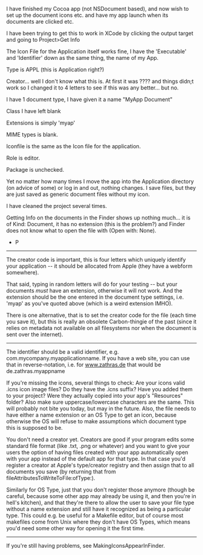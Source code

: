 

I have finished my Cocoa app (not NSDocument based), and now wish to set up the document icons etc. and have my app launch when its documents are clicked etc. 

I have been trying to get this to work in XCode by clicking the output target and going to Project>Get Info

The Icon File for the Application itself works fine, I have the 'Executable' and 'Identifier' down as the same thing, the name of my App.

Type is APPL (this is Application right?)

Creator... well I don't know what this is. At first it was ???? and things didn;t work so I changed it to 4 letters to see if this was any better... but no.

I have 1 document type, I have given it a name "MyApp Document"

Class I have left blank

Extensions is simply 'myap'

MIME types is blank.

Iconfile is the same as the Icon file for the application.

Role is editor.

Package is unchecked.

Yet no matter how many times I move the app into the Application directory (on advice of some) or log in and out, nothing changes. I save files, but they are just saved as generic document files without my icon.

I have cleaned the project several times.

Getting Info on the documents in the Finder shows up nothing much... it is of Kind: Document, it has no extension (this is the problem?) and Finder does not know what to open the file with (Open with: None).

- P

----

The creator code is important, this is four letters which uniquely identify your application -- it should be allocated from Apple (they have a webform somewhere).

That said, typing in random letters will do for your testing -- but your documents *must* have an extension, otherwise it will not work. And the extension should be the one entered in the document type settings, i.e. 'myap' as you've quoted above (which is a weird extension IMHO).

There is one alternative, that is to set the creator code for the file (each time you save it), but this is really an obsolete Carbon-thingie of the past (since it relies on metadata not available on all filesystems nor when the document is sent over the internet).

----

The identifier should be a valid identifier, e.g. com.mycompany.myapplicationname. If you have a web site, you can use that in reverse-notation, i.e. for www.zathras.de that would be de.zathras.myappname

If you're missing the icons, several things to check: Are your icons valid .icns icon image files? Do they have the .icns suffix? Have you added them to your project? Were they actually copied into your app's "Resources" folder? Also make sure uppercase/lowercase characters are the same. This will probably not bite you today, but may in the future. Also, the file needs to have either a name extension or an OS Type to get an icon, because otherwise the OS will refuse to make assumptions which document type this is supposed to be.

You don't need a creator yet. Creators are good if your program edits some standard file format (like .txt, .png or whatever) and you want to give your users the option of having files created with your app automatically open with your app instead of the default app for that type. In that case you'd register a creator at Apple's type/creator registry and then assign that to all documents you save (by returning that from fileAttributesToWriteToFile:ofType:).

Similarly for OS Type, just that you don't register those anymore (though be careful, because some other app may already be using it, and then you're in hell's kitchen), and that they're there to allow the user to save your file type without a name extension and still have it recognized as being a particular type. This could e.g. be useful for a Makefile editor, but of course most makefiles come from Unix where they don't have OS Types, which means you'd need some other way for opening it the first time.

----

If you're still having problems, see MakingIconsAppearInFinder.
